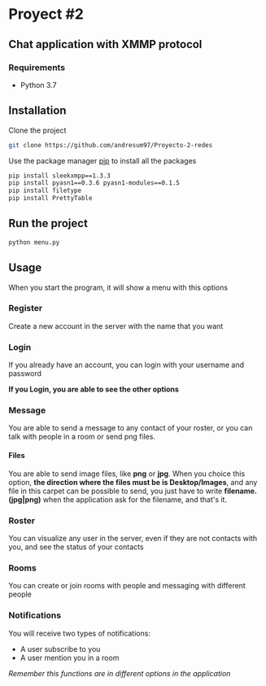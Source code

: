# Proyect #2
## Chat application with XMMP protocol

### Requirements
- Python 3.7

## Installation
Clone the project
```bash
git clone https://github.com/andresum97/Proyecto-2-redes
```
Use the package manager [pip](https://pip.pypa.io/en/stable/) to install all the packages
```bash
pip install sleekxmpp==1.3.3
pip install pyasn1==0.3.6 pyasn1-modules==0.1.5
pip install filetype
pip install PrettyTable
```

## Run the project
```bash
python menu.py
```

## Usage
When you start the program, it will show a menu with this options

### Register
Create a new account in the server with the name that you want

### Login
If you already have an account, you can login with your username and password


**If you Login, you are able to see the other options** 

### Message
You are able to send a message to any contact of your roster, or you can talk with people in a room or send png files.
#### Files
You are able to send image files, like **png** or **jpg**. When you choice this option, **the direction where the files must be is Desktop/Images**, and any
file in this carpet can be possible to send, you just have to write **filename.(jpg|png)** when the application ask for the filename, and that's it.  

### Roster
You can visualize any user in the server, even if they are not contacts with you, and see the status of your contacts

### Rooms
You can create or join rooms with people and messaging with different people

### Notifications
You will receive two types of notifications:
* A user subscribe to you
* A user mention you in a room

*Remember this functions are in different options in the application*

